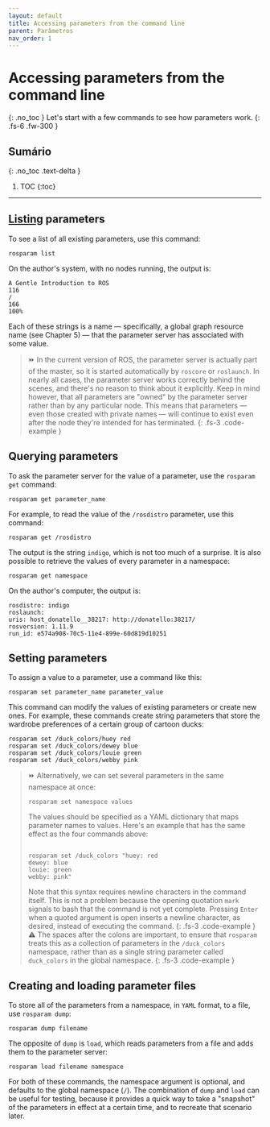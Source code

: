 ```yaml
---
layout: default
title: Accessing parameters from the command line
parent: Parâmetros
nav_order: 1
---
```

# Accessing parameters from the command line
{: .no_toc }
Let's start with a few commands to see how parameters work.
{: .fs-6 .fw-300 }

## Sumário
{: .no_toc .text-delta }

1. TOC
{:toc}
---

## [**Listing**](http://wiki.ros.org/rosparam) parameters 
To see a list of all existing parameters, use this command:
```
rosparam list
```

On the author's system, with no nodes running, the output is:
```
A Gentle Introduction to ROS
116
/
166
100%
```

Each of these strings is a name — specifically, a global graph resource name (see Chapter 5) — that the parameter server has associated with some value.

> ⏩ In the current version of ROS, the parameter server is actually part of the master, so
it is started automatically by `roscore` or `roslaunch`. In nearly all cases, the parameter server works correctly behind the scenes, and there's no reason to think about
it explicitly. Keep in mind however, that all parameters are "owned" by the parameter server rather than by any particular node. This means that parameters — even
those created with private names — will continue to exist even after the node they're
intended for has terminated.
{: .fs-3 .code-example }


## Querying parameters
To ask the parameter server for the value of a parameter, use the
`rosparam get` command:
```
rosparam get parameter_name
```

For example, to read the value of the `/rosdistro` parameter, use this command:
```
rosparam get /rosdistro
```

The output is the string `indigo`, which is not too much of a surprise. It is also possible to
retrieve the values of every parameter in a namespace:
```
rosparam get namespace
```

On the author's computer, the output is:
```
rosdistro: indigo
roslaunch:
uris: host_donatello__38217: http://donatello:38217/
rosversion: 1.11.9
run_id: e574a908-70c5-11e4-899e-60d819d10251
```

## Setting parameters
To assign a value to a parameter, use a command like this:
```
rosparam set parameter_name parameter_value
```

This command can modify the values of existing parameters or create new ones. For example,
these commands create string parameters that store the wardrobe preferences of a
certain group of cartoon ducks:
```
rosparam set /duck_colors/huey red
rosparam set /duck_colors/dewey blue
rosparam set /duck_colors/louie green
rosparam set /duck_colors/webby pink
```

> ⏩ Alternatively, we can set several parameters in the same namespace at once:
>```
>rosparam set namespace values
>```
>The values should be specified as a YAML dictionary that maps parameter names to
>values. Here's an example that has the same effect as the four commands above:
>```
>
>rosparam set /duck_colors "huey: red
>dewey: blue
>louie: green
>webby: pink"
>```
>
> Note that this syntax requires newline characters in the command itself. This is not
>a problem because the opening quotation `mark` signals to bash that the command is
>not yet complete. Pressing `Enter` when a quoted argument is open inserts a newline
>character, as desired, instead of executing the command.
{: .fs-3 .code-example }
> ⚠️ The spaces after the colons are important, to ensure that `rosparam` treats this
> as a collection of parameters in the `/duck_colors` namespace, rather than as
> a single string parameter called `duck_colors` in the global namespace.
{: .fs-3 .code-example }

## Creating and loading parameter files
To store all of the parameters from a namespace,
in `YAML` format, to a file, use `rosparam dump`:
```
rosparam dump filename 
```

The opposite of `dump` is `load`, which reads parameters from a file and adds them to the
parameter server:
```
rosparam load filename namespace
```

For both of these commands, the namespace argument is optional, and defaults to the
global namespace (`/`). The combination of `dump` and `load` can be useful for testing, because 
it provides a quick way to take a "snapshot" of the parameters in effect at a certain
time, and to recreate that scenario later.
